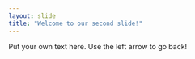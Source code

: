 ```yaml
---
layout: slide
title: "Welcome to our second slide!"
---
```

Put your own text here.
Use the left arrow to go back!
